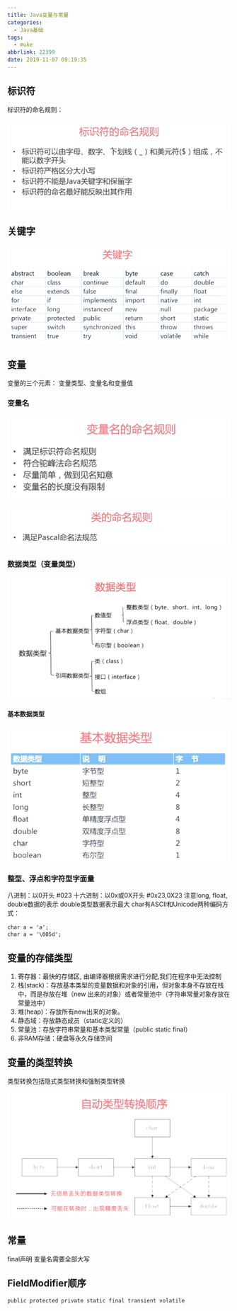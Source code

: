 ```yaml
---
title: Java变量与常量
categories:
  - Java基础
tags:
  - muke
abbrlink: 22399
date: 2019-11-07 09:19:35
---
```


## 标识符

标识符的命名规则：

![图片](/images/011_02_01.png)


## 关键字

![图片](/images/011_02_02.png)


## 变量

变量的三个元素： 变量类型、变量名和变量值

### 变量名

![图片](/images/011_02_03.png)

![图片](/images/011_02_04.png)

### 数据类型（变量类型）

![图片](/images/011_02_05.png)

#### 基本数据类型

![图片](/images/011_02_06.png)

### 整型、浮点和字符型字面量

八进制：以0开头 #023
十六进制：以0x或0X开头  #0x23,0X23
注意long, float, double数据的表示
double类型数据表示最大
char有ASCII和Unicode两种编码方式：

    char a = 'a';
    char a = '\005d';

## 变量的存储类型

1. 寄存器：最快的存储区, 由编译器根据需求进行分配,我们在程序中无法控制
2. 栈(stack)：存放基本类型的变量数据和对象的引用，但对象本身不存放在栈中，而是存放在堆（new 出来的对象）或者常量池中（字符串常量对象存放在常量池中）
3. 堆(heap)：存放所有new出来的对象。
4. 静态域：存放静态成员（static定义的）
5. 常量池：存放字符串常量和基本类型常量（public static final）
6. 非RAM存储：硬盘等永久存储空间

## 变量的类型转换

类型转换包括隐式类型转换和强制类型转换

![图片](/images/011_02_07.png)

## 常量

final声明
变量名需要全部大写

## FieldModifier顺序

    public protected private static final transient volatile